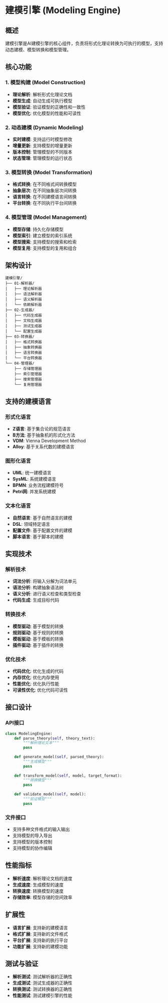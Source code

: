 # 建模引擎 (Modeling Engine)

## 概述

建模引擎是AI建模引擎的核心组件，负责将形式化理论转换为可执行的模型，支持动态建模、模型转换和模型管理。

## 核心功能

### 1. 模型构建 (Model Construction)

- **理论解析**: 解析形式化理论文档
- **模型生成**: 自动生成可执行模型
- **模型验证**: 验证模型的正确性和一致性
- **模型优化**: 优化模型的性能和可读性

### 2. 动态建模 (Dynamic Modeling)

- **实时建模**: 支持运行时模型修改
- **增量更新**: 支持模型的增量更新
- **版本控制**: 管理模型的不同版本
- **状态管理**: 管理模型的运行状态

### 3. 模型转换 (Model Transformation)

- **格式转换**: 在不同格式间转换模型
- **抽象层次**: 在不同抽象层次间转换
- **语言转换**: 在不同建模语言间转换
- **平台转换**: 在不同执行平台间转换

### 4. 模型管理 (Model Management)

- **模型存储**: 持久化存储模型
- **模型索引**: 建立模型的索引系统
- **模型搜索**: 支持模型的搜索和检索
- **模型复用**: 支持模型的复用和组合

## 架构设计

```text
建模引擎/
├── 01-解析器/
│   ├── 理论解析器
│   ├── 语法解析器
│   ├── 语义解析器
│   └── 依赖解析器
├── 02-生成器/
│   ├── 代码生成器
│   ├── 文档生成器
│   ├── 测试生成器
│   └── 配置生成器
├── 03-转换器/
│   ├── 格式转换器
│   ├── 抽象转换器
│   ├── 语言转换器
│   └── 平台转换器
└── 04-管理器/
    ├── 存储管理器
    ├── 索引管理器
    ├── 搜索管理器
    └── 复用管理器
```

## 支持的建模语言

### 形式化语言

- **Z语言**: 基于集合论的规范语言
- **B方法**: 基于抽象机的形式化方法
- **VDM**: Vienna Development Method
- **Alloy**: 基于关系代数的建模语言

### 图形化语言

- **UML**: 统一建模语言
- **SysML**: 系统建模语言
- **BPMN**: 业务流程建模符号
- **Petri网**: 并发系统建模

### 文本化语言

- **自然语言**: 基于自然语言的建模
- **DSL**: 领域特定语言
- **配置文件**: 基于配置文件的建模
- **脚本语言**: 基于脚本的建模

## 实现技术

### 解析技术

- **词法分析**: 将输入分解为词法单元
- **语法分析**: 构建抽象语法树
- **语义分析**: 进行语义检查和类型检查
- **代码生成**: 生成目标代码

### 转换技术

- **模型驱动**: 基于模型的转换
- **规则驱动**: 基于规则的转换
- **模板驱动**: 基于模板的转换
- **插件驱动**: 基于插件的转换

### 优化技术

- **代码优化**: 优化生成的代码
- **内存优化**: 优化内存使用
- **性能优化**: 优化执行性能
- **可读性优化**: 优化代码可读性

## 接口设计

### API接口

```python
class ModelingEngine:
    def parse_theory(self, theory_text):
        """解析理论文本"""
        pass
    
    def generate_model(self, parsed_theory):
        """生成模型"""
        pass
    
    def transform_model(self, model, target_format):
        """转换模型"""
        pass
    
    def validate_model(self, model):
        """验证模型"""
        pass
```

### 文件接口

- 支持多种文件格式的输入输出
- 支持模型的导入导出
- 支持模型的版本控制
- 支持模型的协作编辑

## 性能指标

- **解析速度**: 解析理论文档的速度
- **生成速度**: 生成模型的速度
- **转换速度**: 转换模型的速度
- **存储效率**: 模型存储的空间效率

## 扩展性

- **语言扩展**: 支持新的建模语言
- **格式扩展**: 支持新的文件格式
- **平台扩展**: 支持新的执行平台
- **功能扩展**: 支持新的建模功能

## 测试与验证

- **解析测试**: 测试解析器的正确性
- **生成测试**: 测试生成器的正确性
- **转换测试**: 测试转换器的正确性
- **性能测试**: 测试建模引擎的性能
